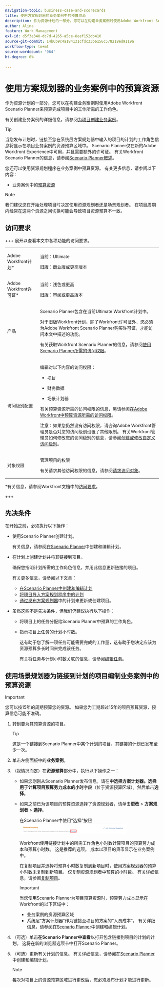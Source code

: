 ```yaml
---
navigation-topic: business-case-and-scorecards
title: 使用方案规划器的业务案例中的预算资源
description: 作为资源计划的一部分，您可以在构建业务案例时使用Adobe Workfront Scenario Planner来预算完成项目中的工作所需的工作角色。
author: Alina
feature: Work Management
exl-id: d5f3e348-dc7d-4265-a5ce-8eef152db410
source-git-commit: 14b6b9c4a184131cfdc33b6156c578218ed9119a
workflow-type: tm+mt
source-wordcount: '964'
ht-degree: 0%

---
```


# 使用方案规划器的业务案例中的预算资源

<!--Audited: 06/2025-->

作为资源计划的一部分，您可以在构建业务案例时使用Adobe Workfront Scenario Planner来预算完成项目中的工作所需的工作角色。

有关创建业务案例的详细信息，请参阅[为项目创建业务案例](../../../manage-work/projects/define-a-business-case/create-business-case.md)。

>[!TIP]
>
>当您发布计划时，链接至您在系统层方案规划器中输入的项目的计划的工作角色信息将显示在项目业务案例的资源预算区域中。 Scenario Planner仅在新的Adobe Workfront Experience中可用，并且需要额外的许可证。 有关Workfront Scenario Planner的信息，请参阅[Scenario Planner概述](../../../scenario-planner/scenario-planner-overview.md)。

您还可以使用资源规划程序在业务案例中预算资源。 有关更多信息，请参阅以下内容：

* 业务案例中的[预算资源](../../../manage-work/projects/define-a-business-case/budget-resources-in-business-case.md)
  <!--* [Budget resources by project in the Resource Planner](../../../resource-mgmt/resource-planning/budget-by-project-resource-planner-d.md)-->

>[!NOTE]
>
>我们建议您在开始处理项目时决定使用资源规划者还是场景规划者。 在项目周期内经常在这两个资源之间切换可能会导致项目资源预算不一致。

## 访问要求

+++ 展开以查看本文中各项功能的访问要求。

<table style="table-layout:auto"> 
 <col> 
 </col> 
 <col> 
 </col> 
 <tbody> 
  <tr> 
   <td role="rowheader"><p>Adobe Workfront计划*</p></td> 
   <td><p>当前：Ultimate</p> 
   <p>旧版：商业版或更高版本</p> </td> 
  </tr> 
  <tr> 
   <td role="rowheader"><p>Adobe Workfront许可证*</p></td> 
   <td><p>当前：浅色或更高 
   <p>旧版：审阅或更高版本</p> </td> 
  </tr> 
  <tr> 
   <td role="rowheader"><p>产品</p></td> 
   <td><p>Scenario Planner包含在当前Ultimate Workfront计划中。</p> 
   <p>对于旧版Workfront计划，除了Workfront许可证外，您必须为Adobe Workfront Scenario Planner购买许可证，才能访问本文中描述的功能。</p> <p>有关获取Workfront Scenario Planner的信息，请参阅<a href="../../../scenario-planner/access-needed-to-use-sp.md" class="MCXref xref">使用Scenario Planner所需的访问权限</a>。 </p> </td> 
  </tr> 
  <tr> 
   <td role="rowheader"><p>访问级别配置</p></td> 
   <td> <p>编辑对以下内容的访问权限： </p> 
    <ul> 
     <li> <p>项目</p> </li> 
     <li> <p>财务数据</p> </li> 
     <li> <p>场景计划器 </p> </li> 
    </ul> <p>有关预算资源所需的访问权限的信息，另请参阅<a href="../../../resource-mgmt/resource-planning/access-needed-to-budget-resources.md" class="MCXref xref">在Adobe Workfront中预算资源所需的访问权限</a>。</p> <p>注意：如果您仍然没有访问权限，请咨询Adobe Workfront管理员是否对您的访问级别设置了其他限制。 有关Workfront管理员如何修改您的访问级别的信息，请参阅<a href="../../../administration-and-setup/add-users/configure-and-grant-access/create-modify-access-levels.md" class="MCXref xref">创建或修改自定义访问级别</a>。</p> </td> 
  </tr> 
  <tr> 
   <td role="rowheader"><p>对象权限</p></td> 
   <td> <p>管理项目的权限</p> <p>有关请求其他访问权限的信息，请参阅<a href="../../../workfront-basics/grant-and-request-access-to-objects/request-access.md" class="MCXref xref">请求访问对象</a>。</p> </td> 
  </tr> 
 </tbody> 
</table>

*有关信息，请参阅Workfront文档中的[访问要求](/help/quicksilver/administration-and-setup/add-users/access-levels-and-object-permissions/access-level-requirements-in-documentation.md)。

+++

## 先决条件

在开始之前，必须执行以下操作：

* 使用Scenario Planner创建计划。

  有关信息，请参阅[在Scenario Planner](../../../scenario-planner/create-and-edit-plans.md)中创建和编辑计划。

* 在计划上创建计划并将其链接到项目。

  确保您指明计划所需的工作角色信息，并用此信息更新链接的项目。

  有关更多信息，请参阅以下文章：

   * [在Scenario Planner中创建和编辑计划](../../../scenario-planner/create-and-edit-initiatives.md)
   * [将项目导入方案规划程序中的计划](../../../scenario-planner/import-projects-to-plans.md)
   * [通过发布方案规划器](../../../scenario-planner/publish-scenarios-update-projects.md)中的计划来更新或创建项目。

* 虽然这些不是先决条件，但我们仍建议执行以下操作：

   * 将项目上的任务分配给Scenario Planner中预算的工作角色。
   * 指示项目上任务的计划小时数。

     这有助于您了解一项任务可能需要完成的工作量，这有助于您决定应该为资源预算多长时间来完成该任务。

     有关将任务与计划小时数关联的信息，请参阅[编辑任务](../../../manage-work/tasks/manage-tasks/edit-tasks.md)。

## 使用场景规划器为链接到计划的项目编制业务案例中的预算资源

>[!IMPORTANT]
>
>您可以按15年的周期预算您的资源。 如果您为工期超过15年的项目预算资源，预算信息可能不准确。
><!--
><MadCap:conditionalText data-mc-conditions="QuicksilverOrClassic.Draft mode">>
>(is this still accurate for the Scenario Planner?)>
></MadCap:conditionalText>>
>-->

1. 转到要为其预算资源的项目。

   >[!TIP]
   >
   >这是一个链接到Scenario Planner中某个计划的项目，其链接的计划已发布至少一次。

1. 单击左侧面板中的&#x200B;**业务案例**。
1. （视情况而定）在&#x200B;**资源预算**&#x200B;部分中，执行以下操作之一：

   * 如果您刚刚从Scenario Planner发布信息，请在&#x200B;**中选择方案计划器。选择用于计算项目预算劳力成本的小时**&#x200B;字段（位于资源预算区域），然后单击&#x200B;**选择**。

     <!--![Business case in Resource Planner with Choose button](assets/business-case-sp-selected-with-choose-button-350x121.png)-->

   * 如果之前已为该项目的预算资源选择了资源规划者，请单击&#x200B;**更改** > **方案规划者** > **选择**。

     在Scenario Planner中使用“选择”按钮![业务案例](assets/business-case-rp-selected-change-option-to-switch-to-sp-highlighted-350x37.png)

     Workfront使用链接计划中的所需工作角色小时数计算项目的预算劳力成本和预算小时数。 这是推荐的选项。 成本以项目的货币显示在业务案例中。

     在复制项目并选择将预算小时数复制到新项目时，使用方案规划器的预算小时数未复制到新项目。 仅复制资源规划者中预算的小时数。 有关详细信息，请参阅[复制项目](../manage-projects/copy-project.md)。

     >[!IMPORTANT]
     >
     >当您使用Scenario Planner为项目预算资源时，预算劳力成本显示在Workfront的以下区域中：
     >
     >   
     >   
     >   * 业务案例的资源预算区域
     >   * 系统层“方案计划器”作为链接至项目的方案的“人员成本”。 有关详细信息，请参阅[在Scenario Planner](../../../scenario-planner/create-and-edit-initiatives.md)中创建和编辑计划。
     >   
     >

1. （可选）单击&#x200B;**在Scenario Planner中查看**&#x200B;以打开包含链接到项目的计划的计划。 这将在新的浏览器选项卡中打开Scenario Planner。
1. （可选）更新有关计划的信息。 有关详细信息，请参阅[在Scenario Planner](../../../scenario-planner/create-and-edit-initiatives.md)中创建和编辑计划。

   >[!NOTE]
   >
   >每次对项目上的资源预算区域进行更改后，您必须发布计划才能进行更新。
